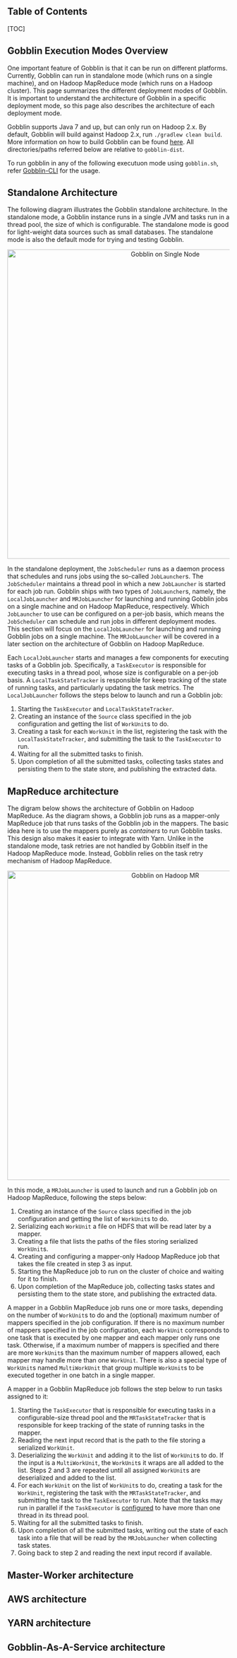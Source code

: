 Table of Contents
--------------------

[TOC]

Gobblin Execution Modes Overview <a name="gobblin-execution-modes-Overview"></a>
--------------------------------------------------------------------------------
One important feature of Gobblin is that it can be run on different platforms. Currently, Gobblin can run in standalone mode (which runs on a single machine), and on Hadoop MapReduce mode (which runs on a Hadoop cluster). This page summarizes the different deployment modes of Gobblin. It is important to understand the architecture of Gobblin in a specific deployment mode, so this page also describes the architecture of each deployment mode.  

Gobblin supports Java 7 and up, but can only run on Hadoop 2.x. By default, Gobblin will build against Hadoop 2.x, run `./gradlew clean build`. More information on how to build Gobblin can be found [here](https://github.com/apache/incubator-gobblin/blob/master/README.md). All directories/paths referred below are relative to `gobblin-dist`.

To run gobblin in any of the following executuon mode using ```gobblin.sh```, refer [Gobblin-CLI](/gobblin-docs/user-guide/Gobblin-CLI.md) for the usage.


Standalone Architecture <a name="Standalone-Architecture"></a>
--------------------
The following diagram illustrates the Gobblin standalone architecture. In the standalone mode, a Gobblin instance runs in a single JVM and tasks run in a thread pool, the size of which is configurable. The standalone mode is good for light-weight data sources such as small databases. The standalone mode is also the default mode for trying and testing Gobblin. 

<p align="center"><img src=../../img/Gobblin-on-Single-Node.png alt="Gobblin on Single Node" width="700"></p>

In the standalone deployment, the `JobScheduler` runs as a daemon process that schedules and runs jobs using the so-called `JobLauncher`s. The `JobScheduler` maintains a thread pool in which a new `JobLauncher` is started for each job run. Gobblin ships with two types of `JobLauncher`s, namely, the `LocalJobLauncher` and `MRJobLauncher` for launching and running Gobblin jobs on a single machine and on Hadoop MapReduce, respectively. Which `JobLauncher` to use can be configured on a per-job basis, which means the `JobScheduler` can schedule and run jobs in different deployment modes. This section will focus on the `LocalJobLauncher` for launching and running Gobblin jobs on a single machine. The `MRJobLauncher` will be covered in a later section on the architecture of Gobblin on Hadoop MapReduce.  

Each `LocalJobLauncher` starts and manages a few components for executing tasks of a Gobblin job. Specifically, a `TaskExecutor` is responsible for executing tasks in a thread pool, whose size is configurable on a per-job basis. A `LocalTaskStateTracker` is responsible for keep tracking of the state of running tasks, and particularly updating the task metrics. The `LocalJobLauncher` follows the steps below to launch and run a Gobblin job:    

1. Starting the `TaskExecutor` and `LocalTaskStateTracker`.
2. Creating an instance of the `Source` class specified in the job configuration and getting the list of `WorkUnit`s to do.
3. Creating a task for each `WorkUnit` in the list, registering the task with the `LocalTaskStateTracker`, and submitting the task to the `TaskExecutor` to run.
4. Waiting for all the submitted tasks to finish.
5. Upon completion of all the submitted tasks, collecting tasks states and persisting them to the state store, and publishing the extracted data.  


MapReduce architecture <a name="MapReduce-Architecture"></a>
--------------------
The digram below shows the architecture of Gobblin on Hadoop MapReduce. As the diagram shows, a Gobblin job runs as a mapper-only MapReduce job that runs tasks of the Gobblin job in the mappers. The basic idea here is to use the mappers purely as _containers_ to run Gobblin tasks. This design also makes it easier to integrate with Yarn. Unlike in the standalone mode, task retries are not handled by Gobblin itself in the Hadoop MapReduce mode. Instead, Gobblin relies on the task retry mechanism of Hadoop MapReduce.  

<p align="center"><img src=../../img/Gobblin-on-Hadoop-MR.png alt="Gobblin on Hadoop MR" width="700"></p>

In this mode, a `MRJobLauncher` is used to launch and run a Gobblin job on Hadoop MapReduce, following the steps below:

1. Creating an instance of the `Source` class specified in the job configuration and getting the list of `WorkUnit`s to do.
2. Serializing each `WorkUnit`  a file on HDFS that will be read later by a mapper.
3. Creating a file that lists the paths of the files storing serialized `WorkUnit`s.
4. Creating and configuring a mapper-only Hadoop MapReduce job that takes the file created in step 3 as input.
5. Starting the MapReduce job to run on the cluster of choice and waiting for it to finish.
6. Upon completion of the MapReduce job, collecting tasks states and persisting them to the state store, and publishing the extracted data. 

A mapper in a Gobblin MapReduce job runs one or more tasks, depending on the number of `WorkUnit`s to do and the (optional) maximum number of mappers specified in the job configuration. If there is no maximum number of mappers specified in the job configuration, each `WorkUnit` corresponds to one task that is executed by one mapper and each mapper only runs one task. Otherwise, if a maximum number of mappers is specified and there are more `WorkUnit`s than the maximum number of mappers allowed, each mapper may handle more than one `WorkUnit`. There is also a special type of `WorkUnit`s named `MultiWorkUnit` that group multiple `WorkUnit`s to be executed together in one batch in a single mapper.

A mapper in a Gobblin MapReduce job follows the step below to run tasks assigned to it:

1. Starting the `TaskExecutor` that is responsible for executing tasks in a configurable-size thread pool and the `MRTaskStateTracker` that is responsible for keep tracking of the state of running tasks in the mapper. 
2. Reading the next input record that is the path to the file storing a serialized `WorkUnit`.
3. Deserializing the `WorkUnit` and adding it to the list of `WorkUnit`s to do. If the input is a `MultiWorkUnit`, the `WorkUnit`s it wraps are all added to the list. Steps 2 and 3 are repeated until all assigned `WorkUnit`s are deserialized and added to the list.
4. For each `WorkUnit` on the list of `WorkUnit`s to do, creating a task for the `WorkUnit`, registering the task with the `MRTaskStateTracker`, and submitting the task to the `TaskExecutor` to run. Note that the tasks may run in parallel if the `TaskExecutor` is [configured](Configuration-Properties-Glossary#taskexecutorthreadpoolsize) to have more than one thread in its thread pool.
4. Waiting for all the submitted tasks to finish.
5. Upon completion of all the submitted tasks, writing out the state of each task into a file that will be read by the `MRJobLauncher` when collecting task states.
6. Going back to step 2 and reading the next input record if available.

Master-Worker architecture
----------------------------------





AWS architecture
---------------





YARN architecture
---------------






Gobblin-As-A-Service  architecture
----------------------------------






